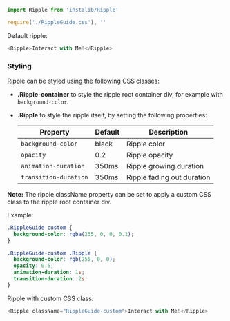 ```js static
import Ripple from 'instalib/Ripple'
```

```js noeditor
require('./RippleGuide.css'), ''
```

Default ripple:

```js
<Ripple>Interact with Me!</Ripple>
```

### Styling

Ripple can be styled using the following CSS classes:

* **.Ripple-container** to style the ripple root container div, for example with `background-color`.
* **.Ripple** to style the ripple itself, by setting the following properties:

  | Property              | Default | Description                |
  | --------------------- | ------- | -------------------------- |
  | `background-color`    | black   | Ripple color               |
  | `opacity`             | 0.2     | Ripple opacity             |
  | `animation-duration`  | 350ms   | Ripple growing duration    |
  | `transition-duration` | 350ms   | Ripple fading out duration |

**Note:** The ripple className property can be set to apply a custom CSS class to the ripple root container div.

Example:

```css
.RippleGuide-custom {
  background-color: rgba(255, 0, 0, 0.1);
}

.RippleGuide-custom .Ripple {
  background-color: rgb(255, 0, 0);
  opacity: 0.5;
  animation-duration: 1s;
  transition-duration: 2s;
}
```

Ripple with custom CSS class:

```js
<Ripple className="RippleGuide-custom">Interact with Me!</Ripple>
```
